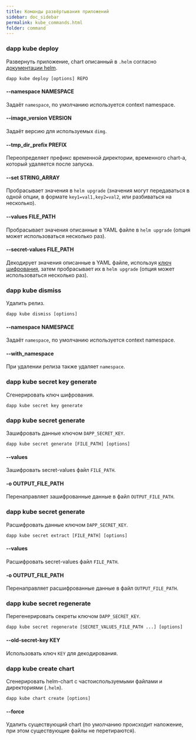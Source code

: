 ```yaml
---
title: Команды развёртывания приложений
sidebar: doc_sidebar
permalink: kube_commands.html
folder: command
---
```


### dapp kube deploy
Развернуть приложение, chart описанный в `.helm` согласно [документации helm](https://github.com/kubernetes/helm/blob/master/docs/index.md).

```
dapp kube deploy [options] REPO
```

#### --namespace NAMESPACE
Задаёт `namespace`, по умолчанию используется context namespace.

#### --image_version VERSION
Задаёт версию для используемых `dimg`.

#### --tmp_dir_prefix PREFIX
Переопределяет префикс временной директории, временного chart-a, который удаляется после запуска.

#### --set STRING_ARRAY
Пробрасывает значения в `helm upgrade` (значения могут передаваться в одной опции, в формате `key1=val1,key2=val2`, или разбиваться на несколько). 

#### --values FILE_PATH
Пробрасывает значения описанные в YAML файле в `helm upgrade` (опция может использоваться несколько раз).

#### --secret-values FILE_PATH
Декодирует значения описанные в YAML файле, используя [ключ шифрования](#dapp-kube-secret-key-generate), затем пробрасывает их в `helm upgrade` (опция может использоваться несколько раз).

### dapp kube dismiss
Удалить релиз.

```
dapp kube dismiss [options]
```

#### --namespace NAMESPACE
Задаёт `namespace`, по умолчанию используется context namespace.

#### --with_namespace
При удалении релиза также удаляет `namespace`.

### dapp kube secret key generate
Сгенерировать ключ шифрования.

```
dapp kube secret key generate
```

### dapp kube secret generate
Зашифровать данные ключом `DAPP_SECRET_KEY`.

```
dapp kube secret generate [FILE_PATH] [options]
```

#### --values
Зашифровать secret-values файл `FILE_PATH`.

#### -o OUTPUT_FILE_PATH
Перенаправляет зашифрованные данные в файл `OUTPUT_FILE_PATH`.

### dapp kube secret generate
Расшифровать данные ключом `DAPP_SECRET_KEY`.

```
dapp kube secret extract [FILE_PATH] [options]
```

#### --values
Расшифровать secret-values файл `FILE_PATH`.

#### -o OUTPUT_FILE_PATH
Перенаправляет расшифрованные данные в файл `OUTPUT_FILE_PATH`.

### dapp kube secret regenerate
Перегенерировать секреты ключом `DAPP_SECRET_KEY`.

```
dapp kube secret regenerate [SECRET_VALUES_FILE_PATH ...] [options]
```

#### --old-secret-key KEY
Использовать ключ `KEY` для декодирования.

### dapp kube create chart
Сгенерировать helm-chart с частоиспользуемыми файлами и директориями (`.helm`).

```
dapp kube chart create [options]
```

#### --force
Удалить существующий chart (по умолчанию происходит наложение, при этом существующие файлы не перетираются).
